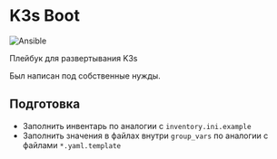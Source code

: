 # K3s Boot

![Ansible](https://img.shields.io/badge/Ansible-%231A1918.svg?style=flat-square&logo=ansible&logoColor=white)

Плейбук для развертывания K3s

Был написан под собственные нужды.

## Подготовка

- Заполнить инвентарь по аналогии с `inventory.ini.example`
- Заполнить значения в файлах внутри `group_vars` по аналогии с файлами `*.yaml.template`
